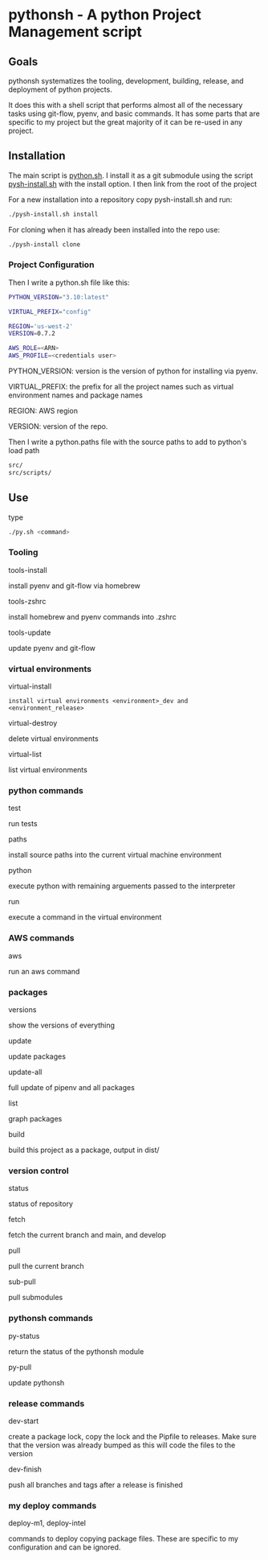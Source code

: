 # pythonsh - A python Project Management script

## Goals

pythonsh systematizes the tooling, development, building, release, and deployment of python projects.

It does this with a shell script that performs almost all of the necessary tasks using git-flow, pyenv,
and basic commands. It has some parts that are specific to my project but the great majority of it
can be re-used in any project.

## Installation

The main script is [python.sh](pythonsh/python.sh). I install it as a git submodule
using the script [pysh-install.sh](pythonsh/pysh-install.sh) with the install option.
I then link from the root of the project 

For a new installation into a repository copy pysh-install.sh and run:

```bash
./pysh-install.sh install
```

For cloning when it has already been installed into  the repo use:

```bash
./pysh-install clone
```

### Project Configuration

Then I write a python.sh file like this:

```bash
PYTHON_VERSION="3.10:latest"

VIRTUAL_PREFIX="config"

REGION='us-west-2'
VERSION=0.7.2

AWS_ROLE=<ARN>
AWS_PROFILE=<credentials user>
````

PYTHON_VERSION: version is the version of python for installing via pyenv.

VIRTUAL_PREFIX: the prefix for all the project names such as virtual environment names and package names

REGION: AWS region

VERSION: version of the repo.

Then I write a python.paths file with the source paths to add to python's load path

```bash
src/
src/scripts/
```

## Use

type 
```bash
./py.sh <command>
```

### Tooling

tools-install

install pyenv and git-flow via homebrew

tools-zshrc

install homebrew and pyenv commands into .zshrc

tools-update

update pyenv and git-flow 


### virtual environments

virtual-install

```
install virtual environments <environment>_dev and <environment_release>
```

virtual-destroy

delete virtual environments

virtual-list

list virtual environments


### python commands

test

run tests

paths

install source paths into the current virtual machine environment

python

execute python with remaining arguements passed to the interpreter

run

execute a command in the virtual environment

### AWS commands

aws

run an aws command

### packages

versions

show the versions of everything

update

update packages

 
update-all

full update of pipenv and all packages

list

graph packages

build

build this project as a package, output in dist/

### version control

status

status of repository

fetch

fetch the current branch and main, and develop

pull

pull the current branch

sub-pull

pull submodules

### pythonsh commands

py-status

return the status of the pythonsh module

py-pull

update pythonsh

### release commands

dev-start

create a package lock, copy the lock and the Pipfile to releases.
Make sure that the version was already bumped as this will code the files to the version

dev-finish

push all branches and  tags after a release is finished


### my deploy commands

deploy-m1, deploy-intel

commands to deploy copying package files. These are specific to my configuration
and can be ignored.